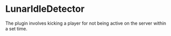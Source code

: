 # LunarIdleDetector
The plugin involves kicking a player for not being active on the server within a set time.
